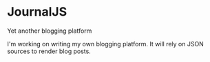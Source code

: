 JournalJS
=========

Yet another blogging platform

I'm working on writing my own blogging platform. It will rely on JSON sources to render blog posts.